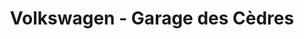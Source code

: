 ---
title: "Volkswagen - Garage des Cèdres"
url: /gretz-armainvilliers/volkswagen-garage-des-cedres/
shop: Autohaus
---